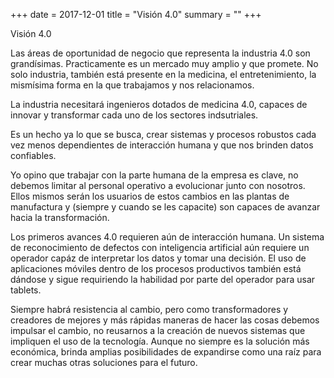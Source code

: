 +++ date = 2017-12-01 title = "Visión 4.0" summary = "" +++


Visión 4.0

Las áreas de oportunidad de negocio que representa la industria 4.0 son grandísimas. Practicamente es un mercado muy amplio y que promete. No solo industria, también está presente en la medicina, el entretenimiento, la mismísima forma en la que trabajamos y nos relacionamos.

La industria necesitará ingenieros dotados de medicina 4.0, capaces de innovar y transformar cada uno de los sectores indsutriales. 

Es un hecho ya lo que se busca, crear sistemas y procesos robustos cada vez menos dependientes de interacción humana y que nos brinden datos confiables.

Yo opino que trabajar con la parte humana de la empresa es clave, no debemos limitar al personal operativo a evolucionar junto con nosotros. Ellos mismos serán los usuarios de estos cambios en las plantas de manufactura y (siempre y cuando se les capacite) son capaces de avanzar hacia la transformación.

Los primeros avances 4.0 requieren aún de interacción humana. Un sistema de reconocimiento de defectos con inteligencia artificial aún requiere un operador capáz de interpretar los datos y tomar una decisión. El uso de aplicaciones móviles dentro de los procesos productivos también está dándose y sigue requiriendo la habilidad por parte del operador para usar tablets.

Siempre habrá resistencia al cambio, pero como transformadores y creadores de mejores y más rápidas maneras de hacer las cosas debemos impulsar el cambio, no reusarnos a la creación de nuevos sistemas que impliquen el uso de la tecnología. Aunque no siempre es la solución más económica, brinda amplias posibilidades de expandirse como una raíz para crear muchas otras soluciones para el futuro.

